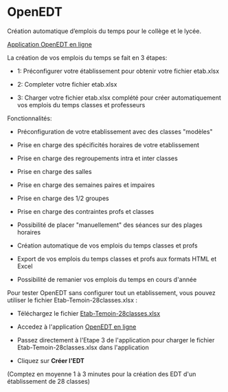 # OpenEDT

Création automatique d’emplois du temps pour le collège et le lycée.

[Application OpenEDT  en ligne](https://openedt.oversas.org)

La création de vos emplois du temps se fait en 3 étapes:

- 1: Préconfigurer votre établissement pour obtenir votre fichier etab.xlsx

- 2: Completer votre fichier etab.xlsx

- 3: Charger votre fichier etab.xlsx complété pour créer automatiquement vos emplois du temps classes et professeurs


Fonctionnalités:

- Préconfiguration de votre etablissement avec des classes "modèles"

- Prise en charge des spécificités horaires de votre etablissement

- Prise en charge des regroupements intra et inter classes

- Prise en charge des salles

- Prise en charge des semaines paires et impaires

- Prise en charge des 1/2 groupes

- Prise en charge des contraintes profs et classes

- Possibilité de placer "manuellement" des séances sur des plages horaires

- Création automatique de vos emplois du temps classes et profs

- Export de vos emplois du temps classes et profs aux formats HTML et Excel

- Possibilité de remanier vos emplois du temps en cours d'année



Pour tester OpenEDT sans configurer tout un etablissement, vous pouvez utiliser le fichier Etab-Temoin-28classes.xlsx :

- Téléchargez le fichier [Etab-Temoin-28classes.xlsx](https://raw.githubusercontent.com/YannBouyeron/OpenEDT/master/Etab-Temoin-28classes.xlsx) 

- Accedez à l'application [OpenEDT en ligne](https://openedt.oversas.org)

- Passez directement à l'Etape 3 de l'application pour charger le fichier Etab-Temoin-28classes.xlsx dans l'application

- Cliquez sur **Créer l'EDT**

(Comptez en moyenne 1 à 3 minutes pour la création des EDT d'un établissement de 28 classes) 
